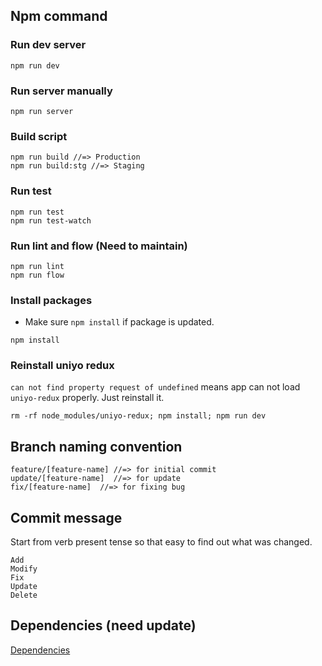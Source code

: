 ## Npm command

### Run dev server
```
npm run dev
```

### Run server manually
```
npm run server
```

### Build script

```
npm run build //=> Production
npm run build:stg //=> Staging
```
### Run test

```
npm run test
npm run test-watch
```

### Run lint and flow (Need to maintain)
```
npm run lint
npm run flow
```

### Install packages
* Make sure `npm install` if package is updated.

```
npm install
```

### Reinstall uniyo redux
`can not find property request of undefined` means app can not load `uniyo-redux` properly. Just reinstall it.

```
rm -rf node_modules/uniyo-redux; npm install; npm run dev
```


## Branch naming convention

```
feature/[feature-name] //=> for initial commit
update/[feature-name]  //=> for update
fix/[feature-name]  //=> for fixing bug
```

## Commit message

Start from verb present tense so that easy to find out what was changed.

```
Add
Modify
Fix
Update
Delete
```

## Dependencies (need update)
[Dependencies](./dependencies.md)
